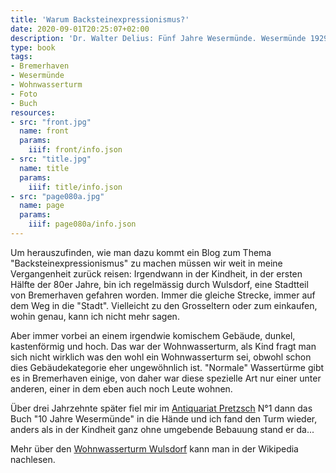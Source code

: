 ```yaml
---
title: 'Warum Backsteinexpressionismus?'
date: 2020-09-01T20:25:07+02:00
description: 'Dr. Walter Delius: Fünf Jahre Wesermünde. Wesermünde 1929. <a class="worldcat" href="http://www.worldcat.org/oclc/257313922">&nbsp;</a>'
type: book
tags:
- Bremerhaven
- Wesermünde
- Wohnwasserturm
- Foto
- Buch
resources:
- src: "front.jpg"
  name: front
  params:
    iiif: front/info.json
- src: "title.jpg"
  name: title
  params:
    iiif: title/info.json
- src: "page080a.jpg"
  name: page
  params:
    iiif: page080a/info.json
---
```


Um herauszufinden, wie man dazu kommt ein Blog zum Thema "<span class="expressionism-font">Backsteinexpressionismus</span>" zu machen müssen wir weit in meine Vergangenheit zurück reisen:
Irgendwann in der Kindheit, in der ersten Hälfte der 80er Jahre, bin ich regelmässig durch Wulsdorf, eine Stadtteil von Bremerhaven gefahren worden. Immer die gleiche Strecke, immer auf dem Weg in die "Stadt". Vielleicht zu den Grosseltern oder zum einkaufen, wohin genau, kann ich nicht mehr sagen.

<!--more-->

Aber immer vorbei an einem irgendwie komischem Gebäude, dunkel, kastenförmig und hoch. Das war der Wohnwasserturm, als Kind fragt man sich nicht wirklich was den wohl ein Wohnwasserturm sei, obwohl schon dies Gebäudekategorie eher ungewöhnlich ist. "Normale" Wassertürme gibt es in Bremerhaven einige, von daher war diese spezielle Art nur einer unter anderen, einer in dem eben auch noch Leute wohnen.

Über drei Jahrzehnte später fiel mir im [Antiquariat Pretzsch](https://antiquariat-pretzsch.de/) N°1 dann das Buch "10 Jahre Wesermünde" in die Hände und ich fand den Turm wieder, anders als in der Kindheit ganz ohne umgebende Bebauung stand er da...

Mehr über den [Wohnwasserturm Wulsdorf](https://de.wikipedia.org/wiki/Wohnwasserturm_Wulsdorf) kann man in der Wikipedia nachlesen.
